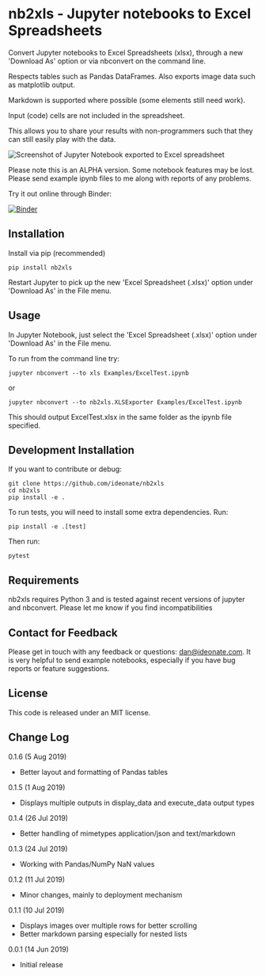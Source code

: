 # nb2xls - Jupyter notebooks to Excel Spreadsheets

Convert Jupyter notebooks to Excel Spreadsheets (xlsx), through a new 'Download As' option or via nbconvert on the 
command line.

Respects tables such as Pandas DataFrames. Also exports image data such as matplotlib output.

Markdown is supported where possible (some elements still need work). 

Input (code) cells are not included in the spreadsheet.

This allows you to share your results with non-programmers such that they can still easily play with the data.

![Screenshot of Jupyter Notebook exported to Excel spreadsheet](screenshots/Jupyter2Excel.png)

Please note this is an ALPHA version. Some notebook features may be lost. Please send example ipynb files to me along with 
reports of any problems.

Try it out online through Binder:

[![Binder](https://mybinder.org/badge_logo.svg)](https://mybinder.org/v2/gh/ideonate/nb2xls/master)

## Installation

Install via pip (recommended)

```
pip install nb2xls
```

Restart Jupyter to pick up the new 'Excel Spreadsheet (.xlsx)' option under 'Download As' in the File menu.

## Usage

In Jupyter Notebook, just select the 'Excel Spreadsheet (.xlsx)' option under 'Download As' in the File menu.

To run from the command line try:

```
jupyter nbconvert --to xls Examples/ExcelTest.ipynb
```

or

```
jupyter nbconvert --to nb2xls.XLSExporter Examples/ExcelTest.ipynb
```

This should output ExcelTest.xlsx in the same folder as the ipynb file specified.

## Development Installation

If you want to contribute or debug:

```
git clone https://github.com/ideonate/nb2xls
cd nb2xls
pip install -e .
```

To run tests, you will need to install some extra dependencies. Run:
 ```
pip install -e .[test]
```

Then run:
```
pytest
```

## Requirements

nb2xls requires Python 3 and is tested against recent versions of jupyter and nbconvert. Please let me know if you 
find incompatibilities   

## Contact for Feedback

Please get in touch with any feedback or questions: [dan@ideonate.com](dan@ideonate.com). It is very helpful to send 
example notebooks, especially if you have bug reports or feature suggestions.

## License

This code is released under an MIT license.

## Change Log

0.1.6 (5 Aug 2019)
- Better layout and formatting of Pandas tables

0.1.5 (1 Aug 2019)
- Displays multiple outputs in display_data and execute_data output types

0.1.4 (26 Jul 2019)
- Better handling of mimetypes application/json and text/markdown
 
0.1.3 (24 Jul 2019)
- Working with Pandas/NumPy NaN values

0.1.2 (11 Jul 2019)
- Minor changes, mainly to deployment mechanism

0.1.1 (10 Jul 2019)
- Displays images over multiple rows for better scrolling
- Better markdown parsing especially for nested lists
  
0.0.1 (14 Jun 2019)
- Initial release
